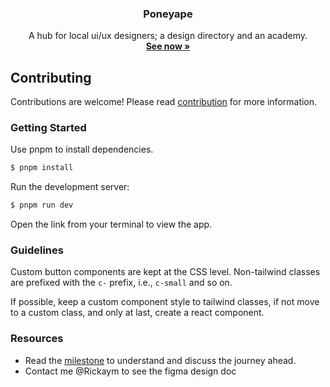 <p align="center">
  <h3 align="center">Poneyape</h3>
  
  <p align="center">
  A hub for local ui/ux designers; a design directory and an academy.
  <br />
  <a href="https://poneyape.com"><strong>See now »</strong></a>
  </p>
</p>

## Contributing

Contributions are welcome! Please read [contribution](https://docs.akkhayar.com/community/contribution) for more information.

### Getting Started

Use pnpm to install dependencies.

```bash
$ pnpm install
```

Run the development server:

```bash
$ pnpm run dev
```

Open the link from your terminal to view the app.


### Guidelines

Custom button components are kept at the CSS level. Non-tailwind classes are prefixed with the `c-` prefix, i.e., `c-small` and so on.

If possible, keep a custom component style to tailwind classes, if not move to a custom class, and only at last, create a react component.

### Resources

- Read the [milestone](https://github.com/akkhayar/poneyape/milestone/1#:~:text=This%20is%20the,requirements%20of%20poneyape.) to understand and discuss the journey ahead.
- Contact me @Rickaym to see the figma design doc
